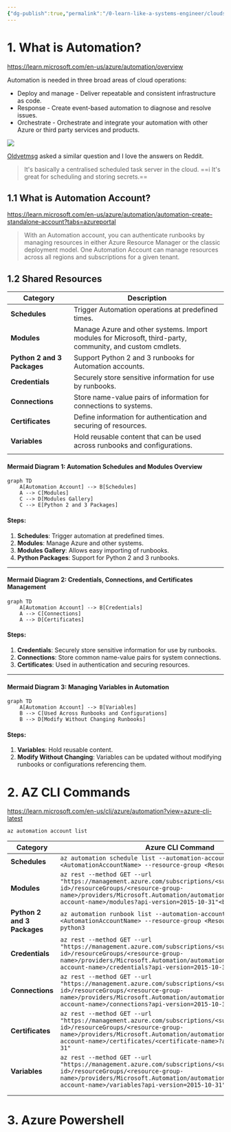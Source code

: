 ```yaml
---
{"dg-publish":true,"permalink":"/0-learn-like-a-systems-engineer/clouds/azure/azure-services/azure-automation/","noteIcon":"","created":"2025-04-15T14:11:19.585-04:00"}
---
```






# 1. What is Automation?
https://learn.microsoft.com/en-us/azure/automation/overview

Automation is needed in three broad areas of cloud operations:

* Deploy and manage - Deliver repeatable and consistent infrastructure as code.
* Response - Create event-based automation to diagnose and resolve issues.
* Orchestrate - Orchestrate and integrate your automation with other Azure or third party services and products.

![](https://i.imgur.com/jt7AP8Y.png)


[Oldvetmsg](https://www.reddit.com/r/AZURE/comments/1agonzr/azure_automation/) asked a similar question and I love the answers on Reddit. 

>It's basically a centralised scheduled task server in the cloud.
==i It's great for scheduling and storing secrets.==

## 1.1 What is Automation Account?
https://learn.microsoft.com/en-us/azure/automation/automation-create-standalone-account?tabs=azureportal

>With an Automation account, you can authenticate runbooks by managing resources in either Azure Resource Manager or the classic deployment model. One Automation Account can manage resources across all regions and subscriptions for a given tenant.

## 1.2 Shared Resources


| **Category**                | **Description**                                                                                           |
| --------------------------- | --------------------------------------------------------------------------------------------------------- |
| **Schedules**               | Trigger Automation operations at predefined times.                                                        |
| **Modules**                 | Manage Azure and other systems. Import modules for Microsoft, third-party, community, and custom cmdlets. |
| **Python 2 and 3 Packages** | Support Python 2 and 3 runbooks for Automation accounts.                                                  |
| **Credentials**             | Securely store sensitive information for use by runbooks.                                                 |
| **Connections**             | Store name-value pairs of information for connections to systems.                                         |
| **Certificates**            | Define information for authentication and securing of resources.                                          |
| **Variables**               | Hold reusable content that can be used across runbooks and configurations.                                |
|                             |                                                                                                           |


#### Mermaid Diagram 1: **Automation Schedules and Modules Overview**

```mermaid
graph TD
    A[Automation Account] --> B[Schedules]
    A --> C[Modules]
    C --> D[Modules Gallery]
    C --> E[Python 2 and 3 Packages]
```

#### Steps:
1. **Schedules**: Trigger automation at predefined times.
2. **Modules**: Manage Azure and other systems.
3. **Modules Gallery**: Allows easy importing of runbooks.
4. **Python Packages**: Support for Python 2 and 3 runbooks.

---

#### Mermaid Diagram 2: **Credentials, Connections, and Certificates Management**

```mermaid
graph TD
    A[Automation Account] --> B[Credentials]
    A --> C[Connections]
    A --> D[Certificates]
```

#### Steps:
1. **Credentials**: Securely store sensitive information for use by runbooks.
2. **Connections**: Store common name-value pairs for system connections.
3. **Certificates**: Used in authentication and securing resources.

---

#### Mermaid Diagram 3: **Managing Variables in Automation**

```mermaid
graph TD
    A[Automation Account] --> B[Variables]
    B --> C[Used Across Runbooks and Configurations]
    B --> D[Modify Without Changing Runbooks]
```

#### Steps:
1. **Variables**: Hold reusable content.
2. **Modify Without Changing**: Variables can be updated without modifying runbooks or configurations referencing them.


# 2. AZ CLI Commands
https://learn.microsoft.com/en-us/cli/azure/automation?view=azure-cli-latest
```
az automation account list

```


| **Category**                | **Azure CLI Command**                                                                                                                                                                                                                                               |
| --------------------------- | ------------------------------------------------------------------------------------------------------------------------------------------------------------------------------------------------------------------------------------------------------------------- |
| **Schedules**               | `az automation schedule list --automation-account-name <AutomationAccountName> --resource-group <ResourceGroupName>`                                                                                                                                                |
| **Modules**                 | `az rest --method GET --url "https://management.azure.com/subscriptions/<subscription-id>/resourceGroups/<resource-group-name>/providers/Microsoft.Automation/automationAccounts/<automation-account-name>/modules?api-version=2015-10-31"<br>`                     |
| **Python 2 and 3 Packages** | `az automation runbook list --automation-account-name <AutomationAccountName> --resource-group <ResourceGroupName> --type python3`                                                                                                                                  |
| **Credentials**             | `az rest --method GET --url "https://management.azure.com/subscriptions/<subscription-id>/resourceGroups/<resource-group-name>/providers/Microsoft.Automation/automationAccounts/<automation-account-name>/credentials?api-version=2015-10-31"<br>`                 |
| **Connections**             | `az rest --method GET --url "https://management.azure.com/subscriptions/<subscription-id>/resourceGroups/<resource-group-name>/providers/Microsoft.Automation/automationAccounts/<automation-account-name>/connections?api-version=2015-10-31"<br>`                 |
| **Certificates**            | `az rest --method GET --url "https://management.azure.com/subscriptions/<subscription-id>/resourceGroups/<resource-group-name>/providers/Microsoft.Automation/automationAccounts/<automation-account-name>/certificates/<certificate-name>?api-version=2015-10-31"` |
| **Variables**               | `az rest --method GET --url "https://management.azure.com/subscriptions/<subscription-id>/resourceGroups/<resource-group-name>/providers/Microsoft.Automation/automationAccounts/<automation-account-name>/variables?api-version=2015-10-31"`<br>                   |
|                             |                                                                                                                                                                                                                                                                     |
|                             |                                                                                                                                                                                                                                                                     |


# 3. Azure Powershell
